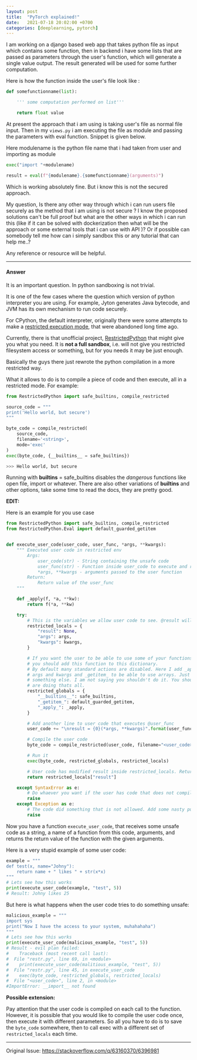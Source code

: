 ```yaml
---
layout: post
title:  "PyTorch explained!"
date:   2021-07-18 20:02:00 +0700
categories: [deeplearning, pytorch]
---
```



I am working on a django based web app that takes python file as input which contains some function,
then in backend i have some lists that are passed as parameters through the user's function,
which will generate a single value output.
The result generated will be used for some further computation.


Here is how the function inside the user's file look like :

```python
def somefunctionname(list):

    ''' some computation performed on list'''

    return float value
```

At present the approach that i am using is taking user's file as normal file input.
Then in my `views.py` i am executing the file as module and passing
the parameters with eval function. Snippet is given below.

Here modulename is the python file name that i had taken from user and importing as module

```python
exec("import "+modulename)

result = eval(f"{modulename}.{somefunctionname}(arguments)")
```

Which is working absolutely fine. But i know this is not the secured approach.


My question, Is there any other way through which i can run
users file securely as the method that i am using is not secure ?
I know the proposed solutions can't be full proof but what are the other ways
in which i can run this (like if it can be solved with dockerization
then what will be the approach or some external tools that i can use with API )?
Or if possible can somebody tell me how can i simply sandbox this or any tutorial that can help me..?

Any reference or resource will be helpful.

-------------------------

#### Answer


It is an important question. In python sandboxing is not trivial.

It is one of the few cases where the question which version of python interpreter you are using.
For example, Jyton generates Java bytecode, and JVM has its own mechanism to run code securely.

For CPython, the default interpreter,
originally there were some attempts to make a [restricted execution mode][1],
that were abandoned long time ago.

Currently, there is that unofficial project, [RestrictedPython][2] that might give you what you need.
It is **not a full sandbox**, i.e. will not give you restricted filesystem access or something,
but for you needs it may be just enough.

Basically the guys there just rewrote the python compilation in a more restricted way.

What it allows to do is to compile a piece of code and then execute,
all in a restricted mode. For example:

```python
from RestrictedPython import safe_builtins, compile_restricted

source_code = """
print('Hello world, but secure')
"""

byte_code = compile_restricted(
    source_code,
    filename='<string>',
    mode='exec'
)
exec(byte_code, {__builtins__ = safe_builtins})

>>> Hello world, but secure
```

Running with __builtins__ = safe_builtins disables the *dangerous* functions like open file, import or whatever.
There are also other variations of __builtins__ and other options, take some time to read the docs, they are pretty good.

**EDIT:**

Here is an example for you use case

```python
from RestrictedPython import safe_builtins, compile_restricted
from RestrictedPython.Eval import default_guarded_getitem


def execute_user_code(user_code, user_func, *args, **kwargs):
    """ Executed user code in restricted env
        Args:
            user_code(str) - String containing the unsafe code
            user_func(str) - Function inside user_code to execute and return value
            *args, **kwargs - arguments passed to the user function
        Return:
            Return value of the user_func
    """

    def _apply(f, *a, **kw):
        return f(*a, **kw)

    try:
        # This is the variables we allow user code to see. @result will contain return value.
        restricted_locals = {
            "result": None,
            "args": args,
            "kwargs": kwargs,
        }

        # If you want the user to be able to use some of your functions inside his code,
        # you should add this function to this dictionary.
        # By default many standard actions are disabled. Here I add _apply_ to be able to access
        # args and kwargs and _getitem_ to be able to use arrays. Just think before you add
        # something else. I am not saying you shouldn't do it. You should understand what you
        # are doing thats all.
        restricted_globals = {
            "__builtins__": safe_builtins,
            "_getitem_": default_guarded_getitem,
            "_apply_": _apply,
        }

        # Add another line to user code that executes @user_func
        user_code += "\nresult = {0}(*args, **kwargs)".format(user_func)

        # Compile the user code
        byte_code = compile_restricted(user_code, filename="<user_code>", mode="exec")

        # Run it
        exec(byte_code, restricted_globals, restricted_locals)

        # User code has modified result inside restricted_locals. Return it.
        return restricted_locals["result"]

    except SyntaxError as e:
        # Do whaever you want if the user has code that does not compile
        raise
    except Exception as e:
        # The code did something that is not allowed. Add some nasty punishment to the user here.
        raise
```

Now you have a function `execute_user_code`, that receives some unsafe code as a string,
a name of a function from this code, arguments, and returns the return value of the function with the given arguments.

Here is a very stupid example of some user code:

```python
example = """
def test(x, name="Johny"):
    return name + " likes " + str(x*x)
"""
# Lets see how this works
print(execute_user_code(example, "test", 5))
# Result: Johny likes 25
```

But here is what happens when the user code tries to do something unsafe:

```python
malicious_example = """
import sys
print("Now I have the access to your system, muhahahaha")
"""
# Lets see how this works
print(execute_user_code(malicious_example, "test", 5))
# Result - evil plan failed:
#    Traceback (most recent call last):
#  File "restr.py", line 69, in <module>
#    print(execute_user_code(malitious_example, "test", 5))
#  File "restr.py", line 45, in execute_user_code
#    exec(byte_code, restricted_globals, restricted_locals)
#  File "<user_code>", line 2, in <module>
#ImportError: __import__ not found
```

**Possible extension:**

Pay attention that the user code is compiled on each call to the function.
However, it is possible that you would like to compile the user code once,
then execute it with different parameters.
So all you have to do is to save the `byte_code` somewhere,
then to call exec with a different set of `restricted_locals` each time.

  [1]: https://docs.python.org/2/library/rexec.html
  [2]: https://restrictedpython.readthedocs.io/en/latest/index.html


------------------

Original Issue: https://stackoverflow.com/q/63160370/6396981
